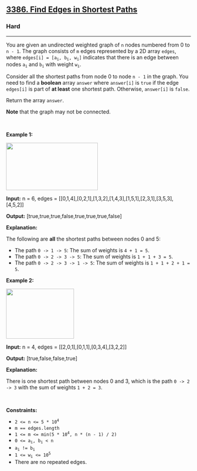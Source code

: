 <h2><a href="https://leetcode.com/problems/find-edges-in-shortest-paths">3386. Find Edges in Shortest Paths</a></h2><h3>Hard</h3><hr><p>You are given an undirected weighted graph of <code>n</code> nodes numbered from 0 to <code>n - 1</code>. The graph consists of <code>m</code> edges represented by a 2D array <code>edges</code>, where <code>edges[i] = [a<sub>i</sub>, b<sub>i</sub>, w<sub>i</sub>]</code> indicates that there is an edge between nodes <code>a<sub>i</sub></code> and <code>b<sub>i</sub></code> with weight <code>w<sub>i</sub></code>.</p>

<p>Consider all the shortest paths from node 0 to node <code>n - 1</code> in the graph. You need to find a <strong>boolean</strong> array <code>answer</code> where <code>answer[i]</code> is <code>true</code> if the edge <code>edges[i]</code> is part of <strong>at least</strong> one shortest path. Otherwise, <code>answer[i]</code> is <code>false</code>.</p>

<p>Return the array <code>answer</code>.</p>

<p><strong>Note</strong> that the graph may not be connected.</p>

<p>&nbsp;</p>
<p><strong class="example">Example 1:</strong></p>
<img alt="" src="https://assets.leetcode.com/uploads/2024/03/05/graph35drawio-1.png" style="height: 129px; width: 250px;" />
<div class="example-block">
<p><strong>Input:</strong> <span class="example-io">n = 6, edges = [[0,1,4],[0,2,1],[1,3,2],[1,4,3],[1,5,1],[2,3,1],[3,5,3],[4,5,2]]</span></p>

<p><strong>Output:</strong> <span class="example-io">[true,true,true,false,true,true,true,false]</span></p>

<p><strong>Explanation:</strong></p>

<p>The following are <strong>all</strong> the shortest paths between nodes 0 and 5:</p>

<ul>
	<li>The path <code>0 -&gt; 1 -&gt; 5</code>: The sum of weights is <code>4 + 1 = 5</code>.</li>
	<li>The path <code>0 -&gt; 2 -&gt; 3 -&gt; 5</code>: The sum of weights is <code>1 + 1 + 3 = 5</code>.</li>
	<li>The path <code>0 -&gt; 2 -&gt; 3 -&gt; 1 -&gt; 5</code>: The sum of weights is <code>1 + 1 + 2 + 1 = 5</code>.</li>
</ul>
</div>

<p><strong class="example">Example 2:</strong></p>
<img alt="" src="https://assets.leetcode.com/uploads/2024/03/05/graphhhh.png" style="width: 185px; height: 136px;" />
<div class="example-block">
<p><strong>Input:</strong> <span class="example-io">n = 4, edges = [[2,0,1],[0,1,1],[0,3,4],[3,2,2]]</span></p>

<p><strong>Output:</strong> <span class="example-io">[true,false,false,true]</span></p>

<p><strong>Explanation:</strong></p>

<p>There is one shortest path between nodes 0 and 3, which is the path <code>0 -&gt; 2 -&gt; 3</code> with the sum of weights <code>1 + 2 = 3</code>.</p>
</div>

<p>&nbsp;</p>
<p><strong>Constraints:</strong></p>

<ul>
	<li><code>2 &lt;= n &lt;= 5 * 10<sup>4</sup></code></li>
	<li><code>m == edges.length</code></li>
	<li><code>1 &lt;= m &lt;= min(5 * 10<sup>4</sup>, n * (n - 1) / 2)</code></li>
	<li><code>0 &lt;= a<sub>i</sub>, b<sub>i</sub> &lt; n</code></li>
	<li><code>a<sub>i</sub> != b<sub>i</sub></code></li>
	<li><code>1 &lt;= w<sub>i</sub> &lt;= 10<sup>5</sup></code></li>
	<li>There are no repeated edges.</li>
</ul>
